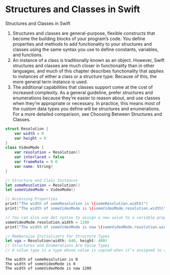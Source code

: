 # Structures and Classes in Swift
Structures and Classes in Swift

1. Structures and classes are general-purpose, flexible constructs that become the building blocks of your program’s code. You define properties and methods to add functionality to your structures and classes using the same syntax you use to define constants, variables, and functions.
2. An instance of a class is traditionally known as an object. However, Swift structures and classes are much closer in functionality than in other languages, and much of this chapter describes functionality that applies to instances of either a class or a structure type. Because of this, the more general term instance is used.
3. The additional capabilities that classes support come at the cost of increased complexity. As a general guideline, prefer structures and enumerations because they’re easier to reason about, and use classes when they’re appropriate or necessary. In practice, this means most of the custom data types you define will be structures and enumerations. For a more detailed comparison, see Choosing Between Structures and Classes.


``` swift
struct Resolution {
    var width = 0
    var height = 0
}
class VideoMode {
    var resolution = Resolution()
    var interlaced = false
    var frameRate = 0.0
    var name: String?
}

// Structure and Class Instances
let someResolution = Resolution()
let someVideoMode = VideoMode()

// Accessing Properties
print("The width of someResolution is \(someResolution.width)")
print("The width of someVideoMode is \(someVideoMode.resolution.width)")

// You can also use dot syntax to assign a new value to a variable property:
someVideoMode.resolution.width = 1280
print("The width of someVideoMode is now \(someVideoMode.resolution.width)")

// Memberwise Initializers for Structure Types
let vga = Resolution(width: 640, height: 480)
// Structures and Enumerations Are Value Types
// A value type is a type whose value is copied when it’s assigned to a variable or constant, or when it’s passed to a function.
```


``` console
The width of someResolution is 0
The width of someVideoMode is 0
The width of someVideoMode is now 1280
```




